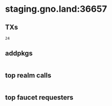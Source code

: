 # staging.gno.land:36657

## TXs
```
24
```

## addpkgs
```
```

## top realm calls
```
```

## top faucet requesters
```
```

